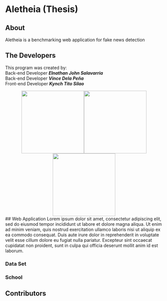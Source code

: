 # Aletheia (Thesis)
## About
 Aletheia is a benchmarking web application for fake news detection
 ## The Developers
 This program was created by:<br/>
 Back-end Developer _**Elnathan John Salavarria**_ <br/>
 Back-end Developer _**Vince Dela Peña**_ <br/>
 Front-end Developer _**Kynch Tito Silao**_<br/>
<div align="center"><img src="https://user-images.githubusercontent.com/66759228/120319848-096f8d80-c314-11eb-8b74-8cfe9854c06c.png" width="200" height="200"><img src="https://user-images.githubusercontent.com/66759228/143018518-ec36d5d1-1371-4d3e-8063-1a2b40ad76e1.jpg" width="200" height="200"><img src="https://user-images.githubusercontent.com/66759228/120319841-07a5ca00-c314-11eb-9d74-4ce316da5975.png" width="200" height="200"></div>
## Web Application
Lorem ipsum dolor sit amet, consectetur adipiscing elit, sed do eiusmod tempor incididunt ut labore et dolore magna aliqua. Ut enim ad minim veniam, quis nostrud exercitation ullamco laboris nisi ut aliquip ex ea commodo consequat. Duis aute irure dolor in reprehenderit in voluptate velit esse cillum dolore eu fugiat nulla pariatur. Excepteur sint occaecat cupidatat non proident, sunt in culpa qui officia deserunt mollit anim id est laborum.

### Data Set


### School


## Contributors
